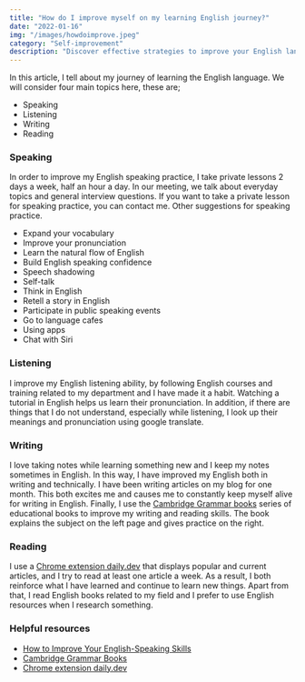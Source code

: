 ```yaml
---
title: "How do I improve myself on my learning English journey?"
date: "2022-01-16"
img: "/images/howdoimprove.jpeg"
category: "Self-improvement"
description: "Discover effective strategies to improve your English language skills in this insightful article. Explore practical tips for enhancing your speaking, listening, writing, and reading abilities. From private lessons and vocabulary expansion to watching tutorials and utilizing language learning apps, find a wealth of suggestions to boost your English proficiency. Learn about the benefits of note-taking, blog writing, and using educational resources like the Cambridge Grammar books. Additionally, explore helpful resources such as online articles and the daily.dev Chrome extension to further enhance your English learning journey."
---
```


In this article, I tell about my journey of learning the English language. We will consider four main topics here, these are;

- Speaking
- Listening
- Writing
- Reading

### Speaking

In order to improve my English speaking practice, I take private lessons 2 days a week, half an hour a day. In our meeting, we talk about everyday topics and general interview questions. If you want to take a private lesson for speaking practice, you can contact me. Other suggestions for speaking practice.

- Expand your vocabulary
- Improve your pronunciation
- Learn the natural flow of English
- Build English speaking confidence
- Speech shadowing
- Self-talk
- Think in English
- Retell a story in English
- Participate in public speaking events
- Go to language cafes
- Using apps
- Chat with Siri

### Listening

I improve my English listening ability, by following English courses and training related to my department and I have made it a habit. Watching a tutorial in English helps us learn their pronunciation. In addition, if there are things that I do not understand, especially while listening, I look up their meanings and pronunciation using google translate.

### Writing

I love taking notes while learning something new and I keep my notes sometimes in English. In this way, I have improved my English both in writing and technically. I have been writing articles on my blog for one month. This both excites me and causes me to constantly keep myself alive for writing in English. Finally, I use the [Cambridge Grammar books](https://www.trendyol.com/cambridge-university-press/grammar-in-use-3-lu-set-p-36330649) series of educational books to improve my writing and reading skills. The book explains the subject on the left page and gives practice on the right.

### Reading

I use a [Chrome extension daily.dev](https://chrome.google.com/webstore/detail/dailydev-the-homepage-dev/jlmpjdjjbgclbocgajdjefcidcncaied) that displays popular and current articles, and I try to read at least one article a week. As a result, I both reinforce what I have learned and continue to learn new things. Apart from that, I read English books related to my field and I prefer to use English resources when I research something.

### Helpful resources

- [How to Improve Your English-Speaking Skills](https://www.fluentu.com/blog/english/how-to-improve-english-speaking-skills/)
- [Cambridge Grammar Books](https://www.trendyol.com/cambridge-university-press/grammar-in-use-3-lu-set-p-36330649)
- [Chrome extension daily.dev](https://chrome.google.com/webstore/detail/dailydev-the-homepage-dev/jlmpjdjjbgclbocgajdjefcidcncaied)
